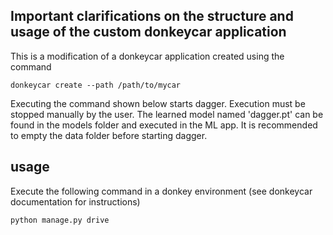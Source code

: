 ## Important clarifications on the structure and usage of the custom donkeycar application

This is a modification of a donkeycar application created using the command

```
donkeycar create --path /path/to/mycar
```

Executing the command shown below starts dagger. Execution must be stopped manually by the user. The learned model named 'dagger.pt' can be found in the models folder and executed in the ML app. It is recommended to empty the data folder before starting dagger.

## usage

Execute the following command in a donkey environment (see donkeycar documentation for instructions)

```
python manage.py drive
```
